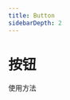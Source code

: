 ```yaml
---
title: Button
sidebarDepth: 2
---
```


# 按钮

使用方法
<ClientOnly>
    <button-demos class="custom"></button-demos>
</ClientOnly>
